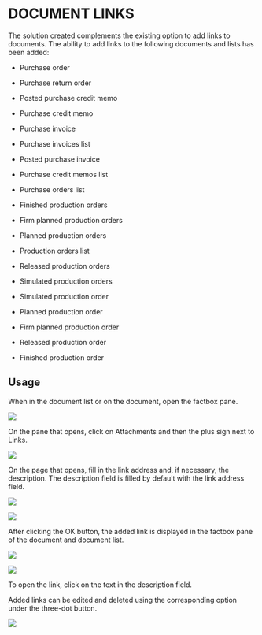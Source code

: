 # DOCUMENT LINKS

The solution created complements the existing option to add links to documents. The ability to add links to the following documents and lists has been added:

- Purchase order

- Purchase return order

- Posted purchase credit memo

- Purchase credit memo

- Purchase invoice

- Purchase invoices list

- Posted purchase invoice

- Purchase credit memos list

- Purchase orders list

- Finished production orders

- Firm planned production orders

- Planned production orders

- Production orders list

- Released production orders

- Simulated production orders

- Simulated production order

- Planned production order

- Firm planned production order

- Released production order

- Finished production order

## Usage

When in the document list or on the document, open the factbox pane.

![][1]

On the pane that opens, click on Attachments and then the plus sign next to Links.

![][2]

On the page that opens, fill in the link address and, if necessary, the description. The description field is filled by default with the link address field.

![][3]

![][4]

After clicking the OK button, the added link is displayed in the factbox pane of the document and document list.

![][5]

![][6]

To open the link, click on the text in the description field.

Added links can be edited and deleted using the corresponding option under the three-dot button.

![][7]

  [1]: ./media/image1en.png
  [2]: ./media/image2en.png
  [3]: ./media/image3en.png
  [4]: ./media/image4en.png
  [5]: ./media/image5en.png
  [6]: ./media/image6en.png
  [7]: ./media/image7en.png
